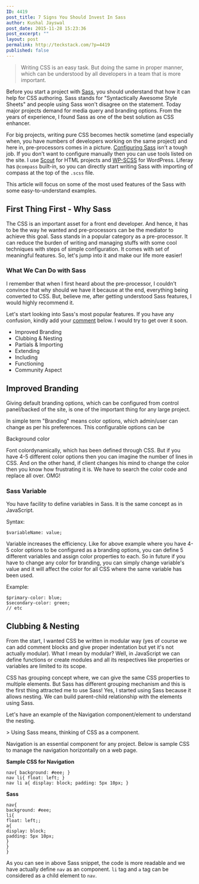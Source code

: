 ```yaml
---
ID: 4419
post_title: 7 Signs You Should Invest In Sass
author: Kushal Jayswal
post_date: 2015-11-28 15:23:36
post_excerpt: ""
layout: post
permalink: http://teckstack.com/?p=4419
published: false
---
```

<blockquote>Writing CSS is an easy task. But doing the same in proper manner, which can be understood by all developers in a team that is more important.</blockquote>
Before you start a project with <a href="http://sass-lang.com/" target="_blank">Sass</a>, you should understand that how it can help for CSS authoring. Sass stands for "Syntactically Awesome Style Sheets" and people using Sass won't disagree on the statement. Today major projects demand for media query and branding options. From the years of experience, I found Sass as one of the best solution as CSS enhancer.

For big projects, writing pure CSS becomes hectik sometime (and especially when, you have numbers of developers working on the same project) and here in, pre-processors comes in a picture. <a href="http://teckstack.com/how-to-configure-sass-for-html-projects">Configuring Sass</a> isn't a tough job. If you don't want to configure manually then you can use tools listed on the site. I use <a href="http://mhs.github.io/scout-app/" target="_blank">Scout</a> for HTML projects and <a href="https://wordpress.org/plugins/wp-scss/" target="_blank">WP-SCSS</a> for WordPress. Liferay has `@compass` built-in, so you can directly start writing Sass with importing of compass at the top of the `.scss` file.

This article will focus on some of the most used features of the Sass with some easy-to-understand examples.
<h2>First Thing First - Why Sass</h2>
The CSS is an important asset for a front end developer. And hence, it has to be the way he wanted and pre-processors can be the mediator to achieve this goal. Sass stands in a popular category as a pre-processor. It can reduce the burden of writing and managing stuffs with some cool techniques with steps of simple configuration. It comes with set of meaningful features. So, let's jump into it and make our life more easier!
<h3>What We Can Do with Sass</h3>
I remember that when I first heard about the pre-processor, I couldn't convince that why should we have it because at the end, everything being converted to CSS. But, believe me, after getting understood Sass features, I would highly recommend it.

Let's start looking into Sass's most popular features.
If you have any confusion, kindly add your <a href="/#comments">comment</a> below. I would try to get over it soon.
<ul>
	<li>Improved Branding</li>
	<li>Clubbing &amp; Nesting</li>
	<li>Partials &amp; Importing</li>
	<li>Extending</li>
	<li>Including</li>
	<li>Functioning</li>
	<li>Community Aspect</li>
</ul>
<h2>Improved Branding</h2>
Giving default branding options, which can be configured from control panel/backed of the site, is one of the important thing for any large project.

In simple term "Branding" means color options, which admin/user can change as per his preferences. This configurable options can be

Background color

Font colordynamically, which has been defined through CSS. But if you have 4-5 different color options then you can imagine the number of lines in CSS. And on the other hand, if client changes his mind to change the color then you know how frustrating it is. We have to search the color code and replace all over. OMG!

### Sass Variable
You have facility to define variables in Sass. It is the same concept as in JavaScript.

Syntax:
```
$variableName: value;
```
Variable increases the efficiency. Like for above example where you have 4-5 color options to be configured as a branding options, you can define 5 different variables and assign color properties to each. So in future if you have to change any color for branding, you can simply change variable's value and it will affect the color for all CSS where the same variable has been used.

Example:
```
$primary-color: blue;
$secondary-color: green;
// etc
```

## Clubbing &amp; Nesting
From the start, I wanted CSS be written in modular way (yes of course we can add comment blocks and give proper indentation but yet it's not actually modular). What I mean by modular? Well, in JavaScript we can define functions or create modules and all its respectives like properties or variables are limited to its scope.

CSS has grouping concept where, we can give the same CSS properties to multiple elements. But Sass has different grouping mechanism and this is the first thing attracted me to use Sass! Yes, I started using Sass because it allows nesting. We can build parent-child relationship with the elements using Sass.

Let's have an example of the Navigation component/element to understand the nesting.

&gt; Using Sass means, thinking of CSS as a component.

Navigation is an essential component for any project. Below is sample CSS to manage the navigation horizontally on a web page.

**Sample CSS for Navigation**
```
nav{ background: #eee; }
nav li{ float: left; }
nav li a{ display: block; padding: 5px 10px; }
```
**Sass**
```
nav{
background: #eee;
li{
float: left;;
a{
display: block;
padding: 5px 10px;
}
}
}
```
As you can see in above Sass snippet, the code is more readable and we have actually define `nav` as an component. `li` tag and `a` tag can be considered as a child element to `nav`.